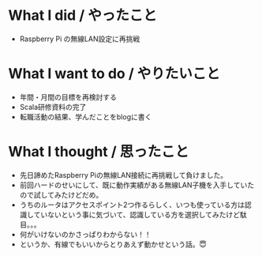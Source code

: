 # What I did / やったこと
- Raspberry Pi の無線LAN設定に再挑戦

# What I want to do / やりたいこと
- 年間・月間の目標を再検討する
- Scala研修資料の完了
- 転職活動の結果、学んだことをblogに書く

# What I thought / 思ったこと
- 先日諦めたRaspberry Piの無線LAN接続に再挑戦して負けました。
- 前回ハードのせいにして、既に動作実績がある無線LAN子機を入手していたので試してみたけどだめ。
- うちのルータはアクセスポイント2つ作るらしく、いつも使っている方は認識していないという事に気づいて、認識している方を選択してみたけど駄目。。。
- 何がいけないのかさっぱりわからない！！
- というか、有線でもいいからとりあえず動かせという話。😇
